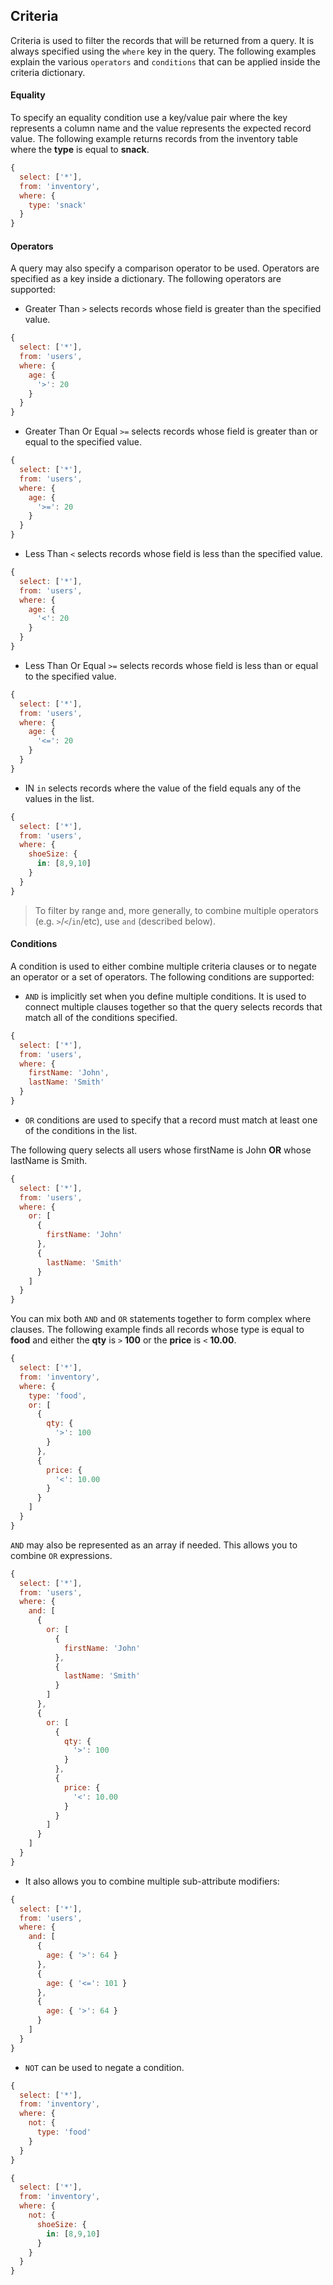 ## Criteria

Criteria is used to filter the records that will be returned from a query. It is always specified using the `where` key in the query. The following examples explain the various `operators` and `conditions` that can be applied inside the criteria dictionary.

#### Equality

To specify an equality condition use a key/value pair where the key represents a column name and the value represents the expected record value. The following example returns records from the inventory table where the **type** is equal to **snack**.

```javascript
{
  select: ['*'],
  from: 'inventory',
  where: {
    type: 'snack'
  }
}
```

#### Operators

A query may also specify a comparison operator to be used. Operators are specified as a key inside a dictionary. The following operators are supported:

* Greater Than `>` selects records whose field is greater than the specified value.

```javascript
{
  select: ['*'],
  from: 'users',
  where: {
    age: {
      '>': 20
    }
  }
}
```

* Greater Than Or Equal `>=` selects records whose field is greater than or equal to the specified value.

```javascript
{
  select: ['*'],
  from: 'users',
  where: {
    age: {
      '>=': 20
    }
  }
}
```

* Less Than `<` selects records whose field is less than the specified value.

```javascript
{
  select: ['*'],
  from: 'users',
  where: {
    age: {
      '<': 20
    }
  }
}
```

* Less Than Or Equal `>=` selects records whose field is less than or equal to the specified value.

```javascript
{
  select: ['*'],
  from: 'users',
  where: {
    age: {
      '<=': 20
    }
  }
}
```

* IN `in` selects records where the value of the field equals any of the values in the list.

```javascript
{
  select: ['*'],
  from: 'users',
  where: {
    shoeSize: {
      in: [8,9,10]
    }
  }
}
```

> To filter by range and, more generally, to combine multiple operators (e.g. `>`/`<`/`in`/etc), use `and` (described below).




#### Conditions

A condition is used to either combine multiple criteria clauses or to negate an operator or a set of operators. The following conditions are supported:

* `AND` is implicitly set when you define multiple conditions. It is used to connect multiple clauses together so that the query selects records that match all of the conditions specified.

```javascript
{
  select: ['*'],
  from: 'users',
  where: {
    firstName: 'John',
    lastName: 'Smith'
  }
}
```

* `OR` conditions are used to specify that a record must match at least one of the conditions in the list.

The following query selects all users whose firstName is John **OR** whose lastName is Smith.

```javascript
{
  select: ['*'],
  from: 'users',
  where: {
    or: [
      {
        firstName: 'John'
      },
      {
        lastName: 'Smith'
      }
    ]
  }
}
```

You can mix both `AND` and `OR` statements together to form complex where clauses. The following example finds all records whose type is equal to **food** and either the **qty** is `>` **100** or the **price** is `<` **10.00**.

```javascript
{
  select: ['*'],
  from: 'inventory',
  where: {
    type: 'food',
    or: [
      {
        qty: {
          '>': 100
        }
      },
      {
        price: {
          '<': 10.00
        }
      }
    ]
  }
}
```

`AND` may also be represented as an array if needed. This allows you to combine `OR` expressions.

```javascript
{
  select: ['*'],
  from: 'users',
  where: {
    and: [
      {
        or: [
          {
            firstName: 'John'
          },
          {
            lastName: 'Smith'
          }
        ]
      },
      {
        or: [
          {
            qty: {
              '>': 100
            }
          },
          {
            price: {
              '<': 10.00
            }
          }
        ]
      }
    ]
  }
}
```

* It also allows you to combine multiple sub-attribute modifiers:

```javascript
{
  select: ['*'],
  from: 'users',
  where: {
    and: [
      {
        age: { '>': 64 }
      },
      {
        age: { '<=': 101 }
      },
      {
        age: { '>': 64 }
      }
    ]
  }
}
```



* `NOT` can be used to negate a condition.

```javascript
{
  select: ['*'],
  from: 'inventory',
  where: {
    not: {
      type: 'food'
    }
  }
}
```

```javascript
{
  select: ['*'],
  from: 'inventory',
  where: {
    not: {
      shoeSize: {
        in: [8,9,10]
      }
    }
  }
}
```
